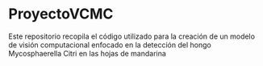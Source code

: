 # ProyectoVCMC
Este repositorio recopila el código utilizado para la creación de un modelo de visión computacional enfocado en la detección del hongo Mycosphaerella Citri en las hojas de mandarina
